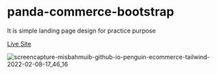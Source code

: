 # panda-commerce-bootstrap

It is simple landing page design for practice purpose

[Live Site](https://misbahmuib.github.io/panda-commerce-bootstrap/)

![screencapture-misbahmuib-github-io-penguin-ecommerce-tailwind-2022-02-08-17_46_16](https://user-images.githubusercontent.com/45326654/152981475-a3636b23-7254-4529-ba2d-fc4a36378e2b.png)
